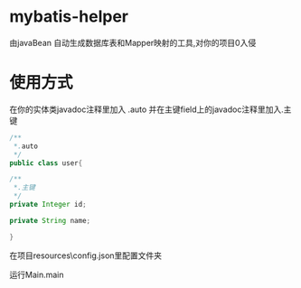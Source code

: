 # mybatis-helper

由javaBean 自动生成数据库表和Mapper映射的工具,对你的项目0入侵

# 使用方式

在你的实体类javadoc注释里加入 .auto 并在主键field上的javadoc注释里加入.主键
```java
/**
 *.auto
 */
public class user{

/**
 *.主键
 */
private Integer id;

private String name;

}
```

在项目resources\config.json里配置文件夹

运行Main.main
